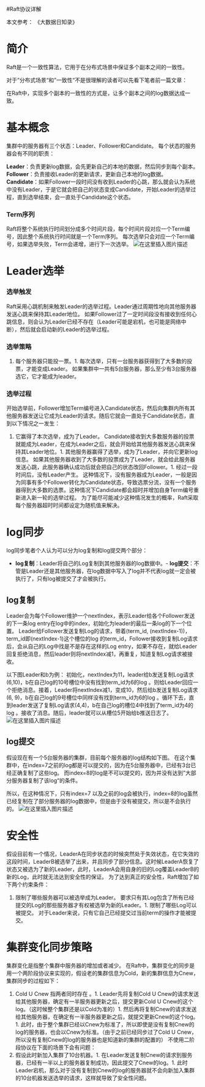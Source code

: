 #Raft协议详解
>  
 本文参考： 《大数据日知录》  


# 简介

Raft是一个一致性算法，它用于在分布式场景中保证多个副本之间的一致性。

>  
 对于”分布式场景“和”一致性“不是很理解的读者可以先看下笔者前一篇文章： 


在Raft中，实现多个副本的一致性的方式是，让多个副本之间的log数据达成一致。

# 基本概念

集群中的服务器有三个状态：Leader、Follower和Candidate。 每个状态的服务器会有不同的职责：

**Leader**：负责更新log数据，会先更新自己的本地的数据，然后同步到每个副本。 **Follower**：负责接收Leader的更新请求，更新自己本地的log数据。 **Candidate**：如果Follower一段时间没有收到Leader的心跳，那么就会认为系统中没有Leader，于是它就会把自己的状态变成Candidate，开始Leader的选举过程，直到选举结束，会一直处于Candidate这个状态。

### Term序列

Raft将整个系统执行时间划分成多个时间片段，每个时间片段对应一个Term编号，因此整个系统执行时间就是一个Term序列。 每次选举只会对应一个Term编号，如果选举失败，Term会递增，进行下一次选举。 <img src="https://raw.githubusercontent.com/Double2hao/xujiajia_blog/main/img/16209910454420.png " alt="在这里插入图片描述">

# Leader选举

### 选举触发

Raft采用心跳机制来触发Leader的选举过程。Leader通过周期性地向其他服务器发送心跳来保持其Leader地位。 如果Follower过了一定时间段没有接收到任何心跳信息，则会认为Leader已经不存在（Leader可能是宕机，也可能是网络中断），然后就会启动新的Leader的选举过程。

### 选举策略
1. 每个服务器只能投一票。1. 每次选举，只有一台服务器获得到了大多数的投票，才能变成Leader。 如果集群中一共有5台服务器，那么至少有3台服务器选它，它才能成为leader。
### 选举过程

开始选举前，Follower增加Term编号进入Candidate状态，然后向集群内所有其他服务器发送让它成为Leader的请求。随后它就会一直处于Candidate状态，直到以下情况之一发生：
1. 它赢得了本次选举，成为了Leader。 Candidate接收到大多数服务器的投票就能成为Leader，在成为Leader之后，就会开始给其他服务器发送心跳来保持其Leader地位。1. 其他服务器赢得了选举，成为了Leader，并向它更新log信息。 如果其他服务器收到了大多数的投票成为了Leader，就会给此服务器发送心跳，此服务器确认成功后就会把自己的状态改回Follower。1. 经过一段时间后，没有Leader产生。 这种情况下，没有服务器成为Leader，一般是因为同事有多个Follower转化为Candidate状态，导致选票分流，没有一个服务器得到大多数的选票。这种情况下Candidate都会超时并增加自身Term编号重新进入新一轮的选举过程。 为了能尽可能减少这种情况发生的概率，Raft采取每个服务器超时时间都设定为随机值来解决。
# log同步

log同步笔者个人认为可以分为log复制和log提交两个部分：
- **log复制**：Leader将自己的Log复制到其他服务器的log数据中。- **log提交**：不管是Leader还是其他服务器，在log数据中写入了log并不代表log就一定会被执行了，只有log被提交了才会被执行。
## log复制

Leader会为每个Follower维护一个nextIndex，表示Leader给各个Follower发送的下一条log entry在log中的index，初始化为leader的最后一条log的下一个位置。 Leader给Follower发送复制Log的请求，带着(term_id, (nextIndex-1))， term_id即(nextIndex-1)这个槽位的log 的term_id，Follower接收到复制Log请求后，会从自己的Log中找是不是存在这样的Log entry，如果不存在，就给Leader回复拒绝消息，然后leader则将nextIndex减1，再重复，知道复制Log请求被接收。

以下图Leader和b为例： 初始化，nextIndex为11，leader给b发送复制Log请求(6,10)，b在自己log的10号槽位中没有找到term_id为6的log 。则给Leader回应一个拒绝消息。接着，Leader将nextIndex减1，变成10，然后给b发送复制Log请求(6, 9)，b在自己log的9号槽位中同样没有找到term_id为6的log 。循环下去，直到leader发送了复制Log请求(4,4)，b在自己log的槽位4中找到了term_id为4的log 。接收了消息。随后，leader就可以从槽位5开始给b推送日志了。 <img src="https://raw.githubusercontent.com/Double2hao/xujiajia_blog/main/img/16209910456611.png " alt="在这里插入图片描述">

## log提交

假设现在有一个5台服务器的集群，目前每个服务器的log结构如下图。 在这个集群中，在index=7之前的log都是可以提交的，因为在5台服务器中，已经有3台已经正确复制了这些log。 而index=8的log是不可以提交的，因为并没有达到”大部分服务器复制了该log“的条件。

所以，在这种情况下，只有index=7 以及之前的log会被执行，index=8的log虽然已经复制在了部分服务器的log数据中，但是由于没有被提交，所以是不会执行的。 <img src="https://raw.githubusercontent.com/Double2hao/xujiajia_blog/main/img/16209910459242.png " alt="在这里插入图片描述">

# 安全性

假设目前有一个情况，LeaderA在同步状态的时候突然处于失效状态，在它失效的这段时间，LeaderB被选举了出来，并且同步了部分信息。这时候LeaderA恢复了状态又被选为了新的Leader，此时，LeaderA会用自身的旧的Log覆盖LeaderB的新的Log，此时就无法达到安全性的保证。 为了达到真正的安全性，Raft增加了如下两个约束条件：
1. 限制了哪些服务器可以被选举成为Leader。 要求只有其Log包含了所有已经提交的Log的那些服务器才有权被选举为新的Leader。1. 限制了哪些Log可以被提交。 对于Leader来说，只有它自己已经提交过当前term的操作才能被提交。
# 集群变化同步策略

集群变化是指整个集群中服务器的增加或者减少。 在Raft中，集群变化的同步是用一个两阶段协议来实现的，假设老的集群信息为Cold，新的集群信息为Cnew，集群同步的过程如下：
1. Cold U Cnew 指两者同时存在 。1. Leader先将复制Cold U Cnew的请求发送给其他服务器，确定有一半服务器更新之后，提交更新Cold U Cnew的这个log。（这时候整个集群还是以Cold为准的）1. 然后再将复制Cnew的请求发送给其他服务器，在确定有一半服务器更新之后，就提交更新Cnew的这个log。1. 此时，由于整个集群已经以Cnew为标准了，所以即使是没有复制Cnew的log的服务器，也会以Cnew为标准。（由于之前已经同步过了Cold U Cnew，所以没有复制Cnew的log的服务器也是知道新的集群的配置的）
不使用二阶段协议在下面的场景下会有问题：
1. 假设此时新加入集群了10台机器。1. 在Leader发送复制Cnew的请求到服务器，已经有一半以上的服务器复制成功，因此提交了Cnew的log。1. 此时Leader宕机，那么对于没有复制到Cnew的log的服务器就不会向新加入集群的10台机器发送选举的请求，这样就导致了安全性问题。